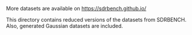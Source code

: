 More datasets are available on https://sdrbench.github.io/

This directory contains reduced versions of the datasets from SDRBENCH.
Also, generated Gaussian datasets are included. 
